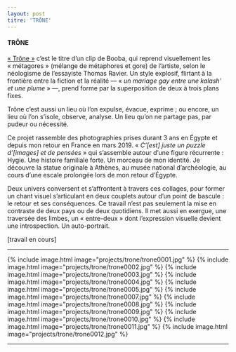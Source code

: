 ```yaml
---
layout: post
titre: 'TRÔNE'
---
```

#### TRÔNE

[« Trône »](https://www.youtube.com/watch?v=48fnSevQFk4) c’est le titre d’un clip de Booba, qui reprend visuellement les « métagores » (mélange de métaphores et gore) de l’artiste, selon le néologisme de l’essayiste Thomas Ravier. Un style explosif, flirtant à la frontière entre la fiction et la réalité — « *un mariage gay entre une kalash' et une plume* » —, prend forme par la superposition de deux à trois plans fixes.

Trône c’est aussi un lieu où l’on expulse, évacue, exprime ; ou encore, un lieu où l’on s’isole, observe, analyse. Un lieu qu’on ne partage pas, par pudeur ou nécessité.

Ce projet rassemble des photographies prises durant 3 ans en Égypte et depuis mon retour en France en mars 2019. « *C’[est] juste un puzzle d’[images] et de pensées* » qui s’assemble autour d’une figure récurrente : Hygie. Une histoire familiale forte. Un morceau de mon identité. Je découvre la statue originale à Athènes, au musée national d’archéologie, au cours d’une escale prolongée lors de mon retour d’Égypte.

Deux univers conversent et s’affrontent à travers ces collages, pour former un chant visuel s’articulant en deux couplets autour d’un point de bascule : le retour et ses conséquences. Ce travail n’est pas seulement la mise en contraste de deux pays ou de deux quotidiens. Il met aussi en exergue, une traversée des limbes, un « entre-deux » dont l’expression visuelle devient une introspection. Un auto-portrait.

[travail en cours]

---

{% include image.html image="projects/trone/trone0001.jpg" %}
{% include image.html image="projects/trone/trone0002.jpg" %}
{% include image.html image="projects/trone/trone0003.jpg" %}
{% include image.html image="projects/trone/trone0004.jpg" %}
{% include image.html image="projects/trone/trone0005.jpg" %}
{% include image.html image="projects/trone/trone0007.jpg" %}
{% include image.html image="projects/trone/trone0008.jpg" %}
{% include image.html image="projects/trone/trone0009.jpg" %}
{% include image.html image="projects/trone/trone0010.jpg" %}
{% include image.html image="projects/trone/trone0011.jpg" %}
{% include image.html image="projects/trone/trone0012.jpg" %}

---
